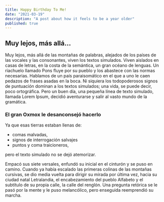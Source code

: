 ```yaml
---
title: Happy Birthday To Me!
date: "2021-03-19"
description: "A post about how it feels to be a year older"
published: true
---
```


## Muy lejos, más allá...

Muy lejos, más allá de las montañas de palabras, alejados de los países de las vocales y las consonantes, viven los textos simulados. Viven aislados en casas de letras, en la costa de la semántica, un gran océano de lenguas.
Un riachuelo llamado Pons fluye por su pueblo y los abastece con las normas necesarias. Hablamos de un país paraisomático en el que a uno le caen pedazos de frases asadas en la boca. Ni siquiera los todopoderosos signos de puntuación dominan a los textos simulados; una vida, se puede decir, poco ortográfica. Pero un buen día, una pequeña línea de texto simulado, llamada Lorem Ipsum, decidió aventurarse y salir al vasto mundo de la gramática.

### El gran Oxmox le desanconsejó hacerlo

Ya que esas tierras estaban llenas de:

- comas malvadas,
- signos de interrogación salvajes
- puntos y coma traicioneros,

pero el texto simulado no se dejó atemorizar.

Empacó sus siete versales, enfundó su inicial en el cinturón y se puso en camino. Cuando ya había escalado las primeras colinas de las montañas cursivas, se dio media vuelta para dirigir su mirada por última vez, hacia su ciudad natal Letralandia, el encabezamiento del pueblo Alfabeto y el subtítulo de su propia calle, la calle del renglón.
Una pregunta retórica se le pasó por la mente y le puso melancólico, pero enseguida reemprendió su marcha.
